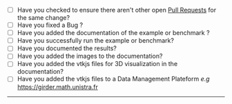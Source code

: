 - [ ] Have you checked to ensure there aren't other open [Pull Requests](https://github.com/feelpp/toolbox/pulls) for the same change?
- [ ] Have you fixed a Bug ?
- [ ] Have you added the documentation of the example or benchmark ?
- [ ] Have you successfully run the example or benchmark?
- [ ] Have you documented the results?
- [ ] Have you added the images to the documentation?
- [ ] Have you added the vtkjs files for 3D visualization in the documentation?
- [ ] Have you added the vtkjs files to a Data Management Plateform _e.g_ https://girder.math.unistra.fr

-----
